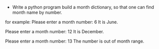 * Write a python program build a month dictionary, so that one can find month name by number.

for example:
Please enter a month number: 6
It is June.

Please enter a month number: 12
It is December.

Please enter a month number: 13
The number is out of month range.
